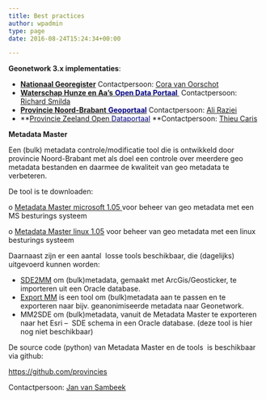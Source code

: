 ```yaml
---
title: Best practices
author: wpadmin
type: page
date: 2016-08-24T15:24:34+00:00

---
```

**Geonetwork 3.x implementaties**:

  * **[Nationaal Georegister][1]** Contactpersoon: [Cora van Oorschot][2]
  * [**Waterschap Hunze en Aa&#8217;s** **<span style="color: #000080;">Open Data Portaal </span>**][3] Contactpersoon: [Richard Smilda][4]
  * [**Provincie Noord-Brabant** **<span style="color: #000080;">Geoportaal</span>**][5] Contactpersoon: [Ali Raziei][6]
  * **[Provincie Zeeland Open <span style="color: #000080;">Dataportaal</span>][7] **Contactpersoon: [Thieu Caris][8]

**Metadata Master**

Een (bulk) metadata controle/modificatie tool die is ontwikkeld door provincie Noord-Brabant met als doel een controle over meerdere geo metadata bestanden en daarmee de kwaliteit van geo metadata te verbeteren.

De tool is te downloaden:

o [Metadata Master microsoft 1.05 ][9]voor beheer van geo metadata met een MS besturings systeem

o [Metadata Master linux 1.05][10] voor beheer van geo metadata met een linux besturings systeem

Daarnaast zijn er een aantal  losse tools beschikbaar, die (dagelijks) uitgevoerd kunnen worden:

  * [SDE2MM][11] om (bulk)metadata, gemaakt met ArcGis/Geosticker, te importeren uit een Oracle database.
  * [Export MM][12] is een tool om (bulk)metadata aan te passen en te exporteren naar bijv. geanonimiseerde metadata naar Geonetwork.
  * MM2SDE om (bulk)metadata, vanuit de Metadata Master te exporteren naar het Esri &#8211;  SDE schema in een Oracle database. (deze tool is hier nog niet beschikbaar)

De source code (python) van Metadata Master en de tools  is beschikbaar via github:

<https://github.com/provincies>

Contactpersoon: [Jan van Sambeek][13]

 [1]: http://www.nationaalgeoregister.nl
 [2]: mailto:cora.vanoorschot@kadaster.nl
 [3]: https://opendata.hunzeenaas.nl/opendataportaal/srv/dut/catalog.search#/home
 [4]: mailto:h.r.smilda@hunzeenaas.nl
 [5]: http://georegister.brabant.nl/geonetwork/srv/dut/catalog.search#/home
 [6]: mailto:ARaziei@brabant.nl
 [7]: https://dataportaal.zeeland.nl/dataportaal/srv/dut/catalog.search#/home
 [8]: mailto:mac.caris@zeeland.nl
 [9]: https://atlas.brabant.nl/metadata/OSGeo.nl/metadata_master_ms_1.0.5.zip
 [10]: https://atlas.brabant.nl/metadata/OSGeo.nl/metadata_master_linux_1.0.5.zip
 [11]: https://atlas.brabant.nl/metadata/OSGeo.nl/oracle_sde2mm_ms_1.0.1.zip
 [12]: https://atlas.brabant.nl/metadata/OSGeo.nl/export_mm_ms_1.1.zip
 [13]: mailto:JvSambeek@brabant.nl